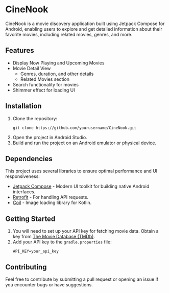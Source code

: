 # CineNook

CineNook is a movie discovery application built using Jetpack Compose for Android, enabling users to explore and get detailed information about their favorite movies, including related movies, genres, and more.

## Features

- Display Now Playing and Upcoming Movies
- Movie Detail View
  - Genres, duration, and other details
  - Related Movies section
- Search functionality for movies
- Shimmer effect for loading UI

## Installation

1. Clone the repository:
    ```
    git clone https://github.com/yourusername/CineNook.git
    ```
2. Open the project in Android Studio.
3. Build and run the project on an Android emulator or physical device.

## Dependencies

This project uses several libraries to ensure optimal performance and UI responsiveness:
- [Jetpack Compose](https://developer.android.com/jetpack/compose) - Modern UI toolkit for building native Android interfaces.
- [Retrofit](https://square.github.io/retrofit/) - For handling API requests.
- [Coil](https://coil-kt.github.io/coil/) - Image loading library for Kotlin.

## Getting Started

1. You will need to set up your API key for fetching movie data. Obtain a key from [The Movie Database (TMDb)](https://www.themoviedb.org/).
2. Add your API key to the `gradle.properties` file:
   ```
   API_KEY=your_api_key
   ```

## Contributing
Feel free to contribute by submitting a pull request or opening an issue if you encounter bugs or have suggestions.
